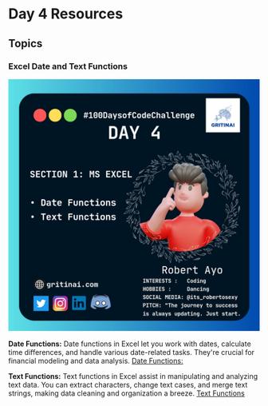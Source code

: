 # Day 4 Resources

## Topics

### Excel Date and Text Functions

![100 days of code Day 4](https://github.com/GritinAI/100daysofcode2.0/blob/main/Images/Day4.jpg)

**Date Functions:** Date functions in Excel let you work with dates, calculate time differences, and handle various date-related tasks. They're crucial for financial modeling and data analysis.
[Date Functions:](https://www.youtube.com/watch?v=gksYY-QJj24)

**Text Functions:** Text functions in Excel assist in manipulating and analyzing text data. You can extract characters, change text cases, and merge text strings, making data cleaning and organization a breeze.
[Text Functions](https://www.youtube.com/watch?v=VbM_9BDd2yY) 

